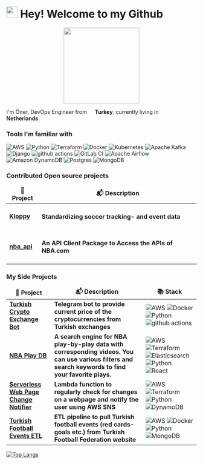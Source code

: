 <h1><img src="https://emojis.slackmojis.com/emojis/images/1666375634/61879/partyblob.gif?1666375634" width="30"/> Hey! Welcome to my Github</h1>

<div id="header" align="center">
  <img src="https://media4.giphy.com/media/pabqDSlAbRMZsNCC2M/giphy.gif?cid=790b7611adfaf956f6562c7b16a3f49a92a2c8291644e87f&rid=giphy.gif&ct=s" width="200"/>
</div>

<p>I'm Öner, DevOps Engineer from <img src="https://cdn-icons-png.flaticon.com/512/197/197518.png" width="13"/> <b>Turkey</b>, currently living in <img src="https://cdn-icons-png.flaticon.com/512/197/197441.png" width="13"/> <b>Netherlands</b>. </p>
<h3>Tools I'm familiar with</h3>
<p>
  <img alt="AWS" src="https://img.shields.io/badge/AWS-%23FF9900.svg?style=flat-square&logo=amazon-aws&logoColor=white" />
  <img alt="Python" src="https://img.shields.io/badge/python-3670A0?style=flat-square&logo=python&logoColor=ffdd54" />
  <img alt="Terraform" src="https://img.shields.io/badge/terraform-%235835CC.svg?style=flat-square&logo=terraform&logoColor=white" />
  <img alt="Docker" src="https://img.shields.io/badge/-Docker-46a2f1?style=flat-square&logo=docker&logoColor=white" />
  <img alt="Kubernetes" src="https://img.shields.io/badge/kubernetes-%23326ce5.svg?style=flat-square&logo=kubernetes&logoColor=white" />
  <img alt="Apache Kafka" src="https://img.shields.io/badge/Apache%20Kafka-000?style=flat-square&logo=apachekafka" />
  <img alt="Django" src="https://img.shields.io/badge/django-%23092E20.svg?style=flat-square&logo=django&logoColor=white" />
  <img alt="github actions" src="https://img.shields.io/badge/-Github_Actions-2088FF?style=flat-square&logo=github-actions&logoColor=white" />
  <img alt="GitLab CI" src="https://img.shields.io/badge/gitlab%20ci-%23181717.svg?style=flat-square&logo=gitlab&logoColor=white" />
  <img alt="Apache Airflow" src="https://img.shields.io/badge/Apache%20Airflow-017CEE?style=flat-square&logo=Apache%20Airflow&logoColor=white" />
  <img alt="Amazon DynamoDB" src="https://img.shields.io/badge/Amazon%20DynamoDB-4053D6?style=flat-square&logo=Amazon%20DynamoDB&logoColor=white" />
  <img alt="Postgres" src="https://img.shields.io/badge/postgres-%23316192.svg?style=flat-square&logo=postgresql&logoColor=white" />
  <img alt="MongoDB" src="https://img.shields.io/badge/-MongoDB-13aa52?style=flat-square&logo=mongodb&logoColor=white" />
</p>
<h3>Contributed Open source projects</h3>
<table>
  <thead align="center">
    <tr border: none;>
      <td><b>🎁 Project</b></td>
      <td><b>📬 Description</b></td>
    </tr>
  </thead>
  <tbody>
    <tr>
      <td><a href="https://github.com/PySport/kloppy"><b>Kloppy</b></a></td>
      <td><h4>Standardizing soccer tracking- and event data</h4></td>
    </tr>
     <tr>
      <td><a href="https://github.com/swar/nba_api"><b>nba_api</b></a></td>
      <td><h4>An API Client Package to Access the APIs of NBA.com</h4></td>
    </tr>
  </tbody>
</table>

<h3>My Side Projects</h3>
<table>
  <thead align="center">
    <tr border: none;>
      <td><b>🎁 Project</b></td>
      <td><b>📬 Description</b></td>
      <td><b>📚 Stack</b></td>
    </tr>
  </thead>
  <tbody>
    <tr>
      <td><a href="https://github.com/OnerInce/telegram-crypto_bot"><b>Turkish Crypto Exchange Bot</b></a></td>
      <td><b>Telegram bot to provide current price of the cryptocurrencies from Turkish exchanges</b></td>
      <td><img alt="AWS" src="https://img.shields.io/badge/AWS-%23FF9900.svg?style=flat-square&logo=amazon-aws&logoColor=white" />
      <img alt="Docker" src="https://img.shields.io/badge/-Docker-46a2f1?style=flat-square&logo=docker&logoColor=white" />
      <img alt="Python" src="https://img.shields.io/badge/python-3670A0?style=flat-square&logo=python&logoColor=ffdd54" />
      <img alt="github actions" src="https://img.shields.io/badge/-Github_Actions-2088FF?style=flat-square&logo=github-actions&logoColor=white" /></td>
    </tr>
    <tr>
      <td><a href="https://github.com/OnerInce/terraform-nba_play_db"><b>NBA Play DB</b></a></td>
      <td><b>A search engine for NBA play-by-play data with corresponding videos. You can use various filters and search keywords to find your favorite plays.</b></td>
      <td><img alt="AWS" src="https://img.shields.io/badge/AWS-%23FF9900.svg?style=flat-square&logo=amazon-aws&logoColor=white" />
      <img alt="Terraform" src="https://img.shields.io/badge/terraform-%235835CC.svg?style=flat-square&logo=terraform&logoColor=white" />
      <img alt="Elasticsearch" src="https://img.shields.io/badge/Elastic_Search-005571?style=flat-square&logo=elasticsearch&logoColor=white" />
      <img alt="Python" src="https://img.shields.io/badge/python-3670A0?style=flat-square&logo=python&logoColor=ffdd54" />
      <img alt="React" src="https://img.shields.io/badge/React-20232A?style=flat-square&logo=react&logoColor=61DAFB" /></td>
    </tr>
    <tr>
      <td><a href="https://github.com/OnerInce/webpage-change-notifier"><b>Serverless Web Page Change Notifier</b></a></td>
      <td><b>Lambda function to regularly check for changes on a webpage and notify the user using AWS SNS</b></td>
      <td><img alt="AWS" src="https://img.shields.io/badge/AWS-%23FF9900.svg?style=flat-square&logo=amazon-aws&logoColor=white" />
      <img alt="Terraform" src="https://img.shields.io/badge/terraform-%235835CC.svg?style=flat-square&logo=terraform&logoColor=white" />
      <img alt="Python" src="https://img.shields.io/badge/python-3670A0?style=flat-square&logo=python&logoColor=ffdd54" />
      <img alt="DynamoDB" src="https://img.shields.io/badge/Amazon%20DynamoDB-4053D6?style=flat-square&logo=Amazon%20DynamoDB&logoColor=white" /></td>
    </tr>
    <tr>
      <td><a href="https://github.com/OnerInce/etl-tsl_events"><b>Turkish Football Events ETL</b></a></td>
      <td><b>ETL pipeline to pull Turkish football events (red cards-goals etc.) from Turkish Football Federation website</b></td>
      <td><img alt="AWS" src="https://img.shields.io/badge/AWS-%23FF9900.svg?style=flat-square&logo=amazon-aws&logoColor=white" />
      <img alt="Docker" src="https://img.shields.io/badge/-Docker-46a2f1?style=flat-square&logo=docker&logoColor=white" />
      <img alt="Python" src="https://img.shields.io/badge/python-3670A0?style=flat-square&logo=python&logoColor=ffdd54" />
      <img alt="MongoDB" src="https://img.shields.io/badge/-MongoDB-13aa52?style=flat-square&logo=mongodb&logoColor=white" /></td>
    </tr>
  </tbody>
</table>

[![Top Langs](https://github-readme-stats.vercel.app/api/top-langs/?username=OnerInce&layout=compact&theme=radical)](https://github.com/anuraghazra/github-readme-stats)
